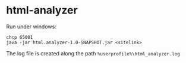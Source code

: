 # html-analyzer
Run under windows:
```
chcp 65001
java -jar html.analyzer-1.0-SNAPSHOT.jar <sitelink>
```
The log file is created along the path `%userprofile%\html_analyzer.log`
